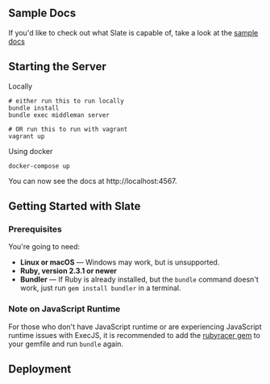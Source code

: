 ## Sample Docs

If you'd like to check out what Slate is capable of, take a look at the [sample docs](http://lord.github.io/slate)



## Starting the Server

Locally

```shell
# either run this to run locally
bundle install
bundle exec middleman server

# OR run this to run with vagrant
vagrant up
```

Using docker

```shell
docker-compose up
```

You can now see the docs at http://localhost:4567.

## Getting Started with Slate 

### Prerequisites

You're going to need:

 - **Linux or macOS** — Windows may work, but is unsupported.
 - **Ruby, version 2.3.1 or newer**
 - **Bundler** — If Ruby is already installed, but the `bundle` command doesn't work, just run `gem install bundler` in a terminal.

### Note on JavaScript Runtime

For those who don't have JavaScript runtime or are experiencing JavaScript runtime issues with ExecJS, it is recommended to add the [rubyracer gem](https://github.com/cowboyd/therubyracer) to your gemfile and run `bundle` again.

## Deployment


